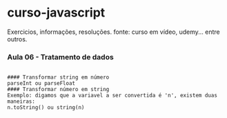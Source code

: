 # curso-javascript
Exercicios, informações, resoluções. fonte: curso em vídeo, udemy... entre outros.


### Aula 06 - Tratamento de dados
```

#### Transformar string em número
parseInt ou parseFloat
#### Transformar número em string
Exemplo: digamos que a variavel a ser convertida é 'n', existem duas maneiras:
n.toString() ou string(n)

```
